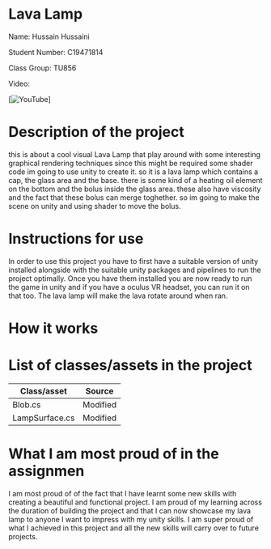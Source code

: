 # Lava Lamp

Name: Hussain Hussaini  

Student Number: C19471814

Class Group: TU856

Video:

[![YouTube](https://www.youtube.com/watch?v=ddBUtl9xNTA)]

# Description of the project
this is about a cool visual Lava Lamp that play around with some interesting graphical rendering techniques
since this might be required some  shader code im going to use unity to create it.
so it is a lava lamp which contains a cap, the glass area and the base. there is some kind of a heating oil element on the bottom and the bolus inside the glass area. these also have viscosity and the fact that these bolus can merge toghether. so im going to make the scene on unity and using shader to move the bolus.   




# Instructions for use

In order to use this project you have to first have a suitable version of unity installed alongside with the suitable unity packages and pipelines to run the project optimally. Once you have them installed you are now ready to run the game in unity and if you have a oculus VR headset, you can run it on that too. The lava lamp will make the lava rotate around when ran.

# How it works

# List of classes/assets in the project

| Class/asset | Source |
|-----------|-----------|
| Blob.cs | Modified |
| LampSurface.cs | Modified |

# What I am most proud of in the assignmen

I am most proud of of the fact that I have learnt some new skills with creating a beautiful and functional project. I am proud of my learning across the duration of building the project and that I can now showcase my lava lamp to anyone I want to impress with my unity skills. I am super proud of what I achieved in this project and all the new skills will carry over to future projects.